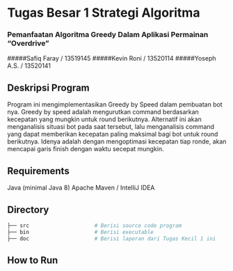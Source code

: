 # Tugas Besar 1 Strategi Algoritma 

### Pemanfaatan Algoritma Greedy Dalam Aplikasi Permainan “Overdrive”

#####Safiq Faray / 13519145
#####Kevin Roni / 13520114
#####Yoseph A.S. / 13520141

## Deskripsi Program
Program ini mengimplementasikan Greedy by Speed dalam pembuatan bot nya. Greedy by speed adalah mengurutkan command berdasarkan kecepatan yang mungkin untuk round berikutnya. Alternatif ini akan menganalisis situasi bot pada saat tersebut, lalu menganalisis command yang dapat memberikan kecepatan paling maksimal bagi bot untuk round berikutnya. Idenya adalah dengan mengoptimasi kecepatan tiap ronde, akan mencapai garis finish dengan waktu secepat mungkin.

## Requirements

Java (minimal Java 8)
Apache Maven / IntelIiJ IDEA

## Directory

```sh
├── src                     # Berisi source code program
├── bin                     # Berisi executable
├── doc                     # Berisi laporan dari Tugas Kecil 1 ini
```

## How to Run
